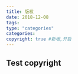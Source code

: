 ```yaml
---
title: 版权
date: 2018-12-08
tags:
type: "categories"
categories:
copyright: true #新增,开启
---
```


## Test copyright